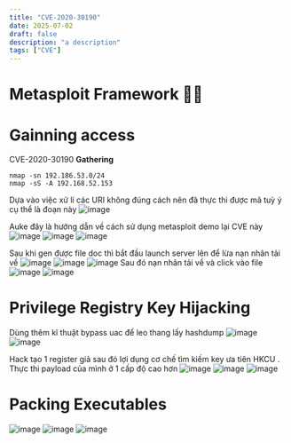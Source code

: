 ```yaml
---
title: "CVE-2020-30190"
date: 2025-07-02
draft: false
description: "a description"
tags: ["CVE"]
---
```


# Metasploit Framework 🐱‍👤

# Gainning access

CVE-2020-30190
**Gathering**

```
nmap -sn 192.186.53.0/24
nmap -sS -A 192.168.52.153
```

Dựa vào việc xử lí các URI không đúng cách nên đã thực thi được mã tuỳ ý cụ thể là đoạn này
![image](https://hackmd.io/_uploads/HkRrSIMBle.png)

Auke đây là hướng dẫn về cách sử dụng metasploit demo lại CVE này
![image](https://hackmd.io/_uploads/BJywS8MHgx.png)
![image](https://hackmd.io/_uploads/S1jvBLfBgg.png)
![image](https://hackmd.io/_uploads/HyNOBIzSxe.png)

Sau khi gen được file doc thì bắt đầu launch server lên để lừa nạn nhân tải về
![image](https://hackmd.io/_uploads/HJ0qSUGrll.png)
![image](https://hackmd.io/_uploads/H1rsrUMSll.png)
![image](https://hackmd.io/_uploads/r1asSIMSge.png)
Sau đó nạn nhân tải về và click vào file
![image](https://hackmd.io/_uploads/SJq3rLzBee.png)
![image](https://hackmd.io/_uploads/HJBaHUMBel.png)

# Privilege Registry Key Hijacking

Dùng thêm kĩ thuật bypass uac để leo thang lấy hashdump
![image](https://hackmd.io/_uploads/B19ABUGrll.png)
![image](https://hackmd.io/_uploads/BJvkUUzBeg.png)

Hack tạo 1 register giả sau đó lợi dụng cơ chế tìm kiếm key ưa tiên HKCU . Thực thi payload của mình ở 1 cấp độ cao hơn
![image](https://hackmd.io/_uploads/HJg-L8zSll.png)
![image](https://hackmd.io/_uploads/Sy2-8UfBee.png)
![image](https://hackmd.io/_uploads/ry7GLUMrgx.png)

# Packing Executables

![image](https://hackmd.io/_uploads/BJf7UIfree.png)
![image](https://hackmd.io/_uploads/H13mUIMrgl.png)
![image](https://hackmd.io/_uploads/ByH4ILfHel.png)
